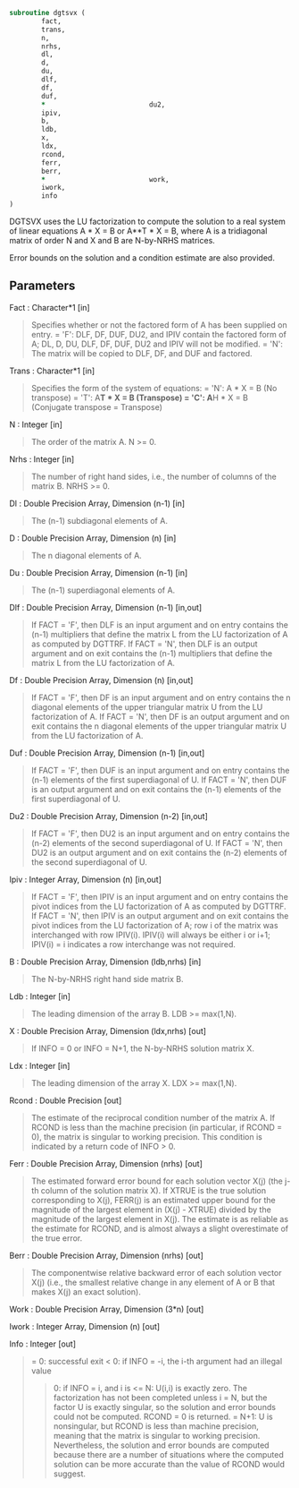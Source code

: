 ```fortran
subroutine dgtsvx (
		fact,
		trans,
		n,
		nrhs,
		dl,
		d,
		du,
		dlf,
		df,
		duf,
		*                          du2,
		ipiv,
		b,
		ldb,
		x,
		ldx,
		rcond,
		ferr,
		berr,
		*                          work,
		iwork,
		info
)
```

 DGTSVX uses the LU factorization to compute the solution to a real
 system of linear equations A * X = B or A**T * X = B,
 where A is a tridiagonal matrix of order N and X and B are N-by-NRHS
 matrices.

 Error bounds on the solution and a condition estimate are also
 provided.

## Parameters
Fact : Character*1 [in]
> Specifies whether or not the factored form of A has been
> supplied on entry.
> = 'F':  DLF, DF, DUF, DU2, and IPIV contain the factored
> form of A; DL, D, DU, DLF, DF, DUF, DU2 and IPIV
> will not be modified.
> = 'N':  The matrix will be copied to DLF, DF, and DUF
> and factored.

Trans : Character*1 [in]
> Specifies the form of the system of equations:
> = 'N':  A * X = B     (No transpose)
> = 'T':  A**T * X = B  (Transpose)
> = 'C':  A**H * X = B  (Conjugate transpose = Transpose)

N : Integer [in]
> The order of the matrix A.  N >= 0.

Nrhs : Integer [in]
> The number of right hand sides, i.e., the number of columns
> of the matrix B.  NRHS >= 0.

Dl : Double Precision Array, Dimension (n-1) [in]
> The (n-1) subdiagonal elements of A.

D : Double Precision Array, Dimension (n) [in]
> The n diagonal elements of A.

Du : Double Precision Array, Dimension (n-1) [in]
> The (n-1) superdiagonal elements of A.

Dlf : Double Precision Array, Dimension (n-1) [in,out]
> If FACT = 'F', then DLF is an input argument and on entry
> contains the (n-1) multipliers that define the matrix L from
> the LU factorization of A as computed by DGTTRF.
> If FACT = 'N', then DLF is an output argument and on exit
> contains the (n-1) multipliers that define the matrix L from
> the LU factorization of A.

Df : Double Precision Array, Dimension (n) [in,out]
> If FACT = 'F', then DF is an input argument and on entry
> contains the n diagonal elements of the upper triangular
> matrix U from the LU factorization of A.
> If FACT = 'N', then DF is an output argument and on exit
> contains the n diagonal elements of the upper triangular
> matrix U from the LU factorization of A.

Duf : Double Precision Array, Dimension (n-1) [in,out]
> If FACT = 'F', then DUF is an input argument and on entry
> contains the (n-1) elements of the first superdiagonal of U.
> If FACT = 'N', then DUF is an output argument and on exit
> contains the (n-1) elements of the first superdiagonal of U.

Du2 : Double Precision Array, Dimension (n-2) [in,out]
> If FACT = 'F', then DU2 is an input argument and on entry
> contains the (n-2) elements of the second superdiagonal of
> U.
> If FACT = 'N', then DU2 is an output argument and on exit
> contains the (n-2) elements of the second superdiagonal of
> U.

Ipiv : Integer Array, Dimension (n) [in,out]
> If FACT = 'F', then IPIV is an input argument and on entry
> contains the pivot indices from the LU factorization of A as
> computed by DGTTRF.
> If FACT = 'N', then IPIV is an output argument and on exit
> contains the pivot indices from the LU factorization of A;
> row i of the matrix was interchanged with row IPIV(i).
> IPIV(i) will always be either i or i+1; IPIV(i) = i indicates
> a row interchange was not required.

B : Double Precision Array, Dimension (ldb,nrhs) [in]
> The N-by-NRHS right hand side matrix B.

Ldb : Integer [in]
> The leading dimension of the array B.  LDB >= max(1,N).

X : Double Precision Array, Dimension (ldx,nrhs) [out]
> If INFO = 0 or INFO = N+1, the N-by-NRHS solution matrix X.

Ldx : Integer [in]
> The leading dimension of the array X.  LDX >= max(1,N).

Rcond : Double Precision [out]
> The estimate of the reciprocal condition number of the matrix
> A.  If RCOND is less than the machine precision (in
> particular, if RCOND = 0), the matrix is singular to working
> precision.  This condition is indicated by a return code of
> INFO > 0.

Ferr : Double Precision Array, Dimension (nrhs) [out]
> The estimated forward error bound for each solution vector
> X(j) (the j-th column of the solution matrix X).
> If XTRUE is the true solution corresponding to X(j), FERR(j)
> is an estimated upper bound for the magnitude of the largest
> element in (X(j) - XTRUE) divided by the magnitude of the
> largest element in X(j).  The estimate is as reliable as
> the estimate for RCOND, and is almost always a slight
> overestimate of the true error.

Berr : Double Precision Array, Dimension (nrhs) [out]
> The componentwise relative backward error of each solution
> vector X(j) (i.e., the smallest relative change in
> any element of A or B that makes X(j) an exact solution).

Work : Double Precision Array, Dimension (3*n) [out]

Iwork : Integer Array, Dimension (n) [out]

Info : Integer [out]
> = 0:  successful exit
> < 0:  if INFO = -i, the i-th argument had an illegal value
> > 0:  if INFO = i, and i is
> <= N:  U(i,i) is exactly zero.  The factorization
> has not been completed unless i = N, but the
> factor U is exactly singular, so the solution
> and error bounds could not be computed.
> RCOND = 0 is returned.
> = N+1: U is nonsingular, but RCOND is less than machine
> precision, meaning that the matrix is singular
> to working precision.  Nevertheless, the
> solution and error bounds are computed because
> there are a number of situations where the
> computed solution can be more accurate than the
> value of RCOND would suggest.


